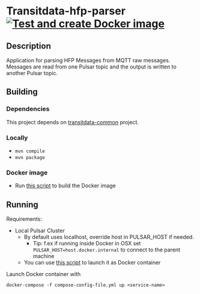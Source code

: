 # Transitdata-hfp-parser [![Test and create Docker image](https://github.com/HSLdevcom/transitdata-hfp-parser/actions/workflows/test-and-build.yml/badge.svg)](https://github.com/HSLdevcom/transitdata-hfp-parser/actions/workflows/test-and-build.yml)

## Description

Application for parsing HFP Messages from MQTT raw messages. Messages are read
from one Pulsar topic and the output is written to another Pulsar topic.

## Building

### Dependencies

This project depends on [transitdata-common](https://github.com/HSLdevcom/transitdata-common) project.

### Locally

- ```mvn compile```  
- ```mvn package```  

### Docker image

- Run [this script](build-image.sh) to build the Docker image

## Running

Requirements:
- Local Pulsar Cluster
  - By default uses localhost, override host in PULSAR_HOST if needed.
    - Tip: f.ex if running inside Docker in OSX set `PULSAR_HOST=host.docker.internal` to connect to the parent machine
  - You can use [this script](https://github.com/HSLdevcom/transitdata/blob/master/bin/pulsar/pulsar-up.sh) to launch it as Docker container

Launch Docker container with

```docker-compose -f compose-config-file.yml up <service-name>```   
